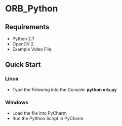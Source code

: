 # ORB_Python
## Requirements
* Python 2.7
* OpenCV 2 
* Example Video File

## Quick Start
### Linux
* Type the Folowing into the Console:
    <b>python orb.py</b>

### Windows
* Load the file into PyCharm
* Run the Pytthon Script in PyCharm
